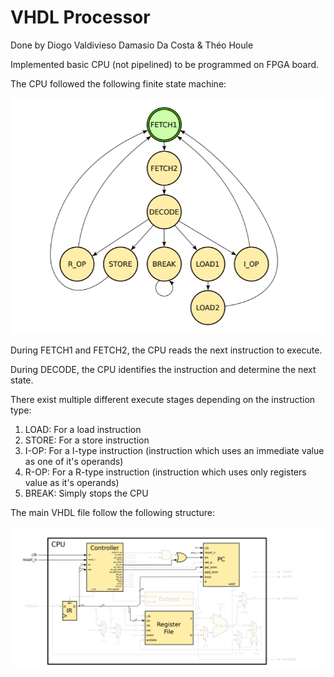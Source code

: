 # VHDL Processor

Done by Diogo Valdivieso Damasio Da Costa & Théo Houle

Implemented basic CPU (not pipelined) to be programmed on FPGA board. 

The CPU followed the following finite state machine:

![alt text](https://github.com/DiogoVDDC/VHDL_Processor/blob/master/CPU_FSM.png)

During FETCH1 and FETCH2, the CPU reads the next instruction to execute. 

During DECODE, the CPU identifies the instruction and determine the next state.

There exist multiple different execute stages depending on the instruction type:

1) LOAD: For a load instruction
2) STORE: For a store instruction
3) I-OP: For a I-type instruction (instruction which uses an immediate value as one of it's operands)
4) R-OP: For a R-type instruction (instruction which uses only registers value as it's operands)
5) BREAK: Simply stops the CPU

The main VHDL file follow the following structure:

![alt text](https://github.com/DiogoVDDC/VHDL_Processor/blob/master/CPU_Main_design.png)
